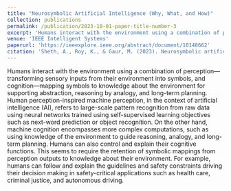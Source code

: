 ```yaml
---
title: "Neurosymbolic Artificial Intelligence (Why, What, and How)"
collection: publications
permalink: /publication/2023-10-01-paper-title-number-3
excerpt: 'Humans interact with the environment using a combination of perception—transforming sensory inputs from their environment into symbols, and cognition—mapping symbols to knowledge about the environment for supporting abstraction, reasoning by analogy, and long-term planning. Human perception-inspired machine perception, in the context of artificial intelligence (AI), refers to large-scale pattern recognition from raw data using neural networks trained using self-supervised learning objectives such as next-word prediction or object recognition. On the other hand, machine cognition encompasses more complex computations, such as using knowledge of the environment to guide reasoning, analogy, and long-term planning. Humans can also control and explain their cognitive functions. This seems to require the retention of symbolic mappings from perception outputs to knowledge about their environment. For example, humans can follow and explain the guidelines and safety constraints driving their decision making in safety-critical applications such as health care, criminal justice, and autonomous driving.'
venue: 'IEEE Intelligent Systems'
paperurl: 'https://ieeexplore.ieee.org/abstract/document/10148662'
citation: 'Sheth, A., Roy, K., & Gaur, M. (2023). Neurosymbolic artificial intelligence (why, what, and how). IEEE Intelligent Systems, 38(3), 56-62.'
---
```


Humans interact with the environment using a combination of perception—transforming sensory inputs from their environment into symbols, and cognition—mapping symbols to knowledge about the environment for supporting abstraction, reasoning by analogy, and long-term planning. Human perception-inspired machine perception, in the context of artificial intelligence (AI), refers to large-scale pattern recognition from raw data using neural networks trained using self-supervised learning objectives such as next-word prediction or object recognition. On the other hand, machine cognition encompasses more complex computations, such as using knowledge of the environment to guide reasoning, analogy, and long-term planning. Humans can also control and explain their cognitive functions. This seems to require the retention of symbolic mappings from perception outputs to knowledge about their environment. For example, humans can follow and explain the guidelines and safety constraints driving their decision making in safety-critical applications such as health care, criminal justice, and autonomous driving.
